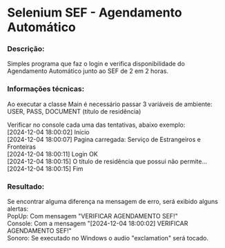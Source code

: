 # Selenium SEF - Agendamento Automático

### Descrição:
Simples programa que faz o login e verifica disponibilidade do Agendamento Automático junto ao SEF de 2 em 2 horas.

### Informações técnicas:
Ao executar a classe Main é necessário passar 3 variáveis de ambiente:
USER, PASS, DOCUMENT (título de residência)

Verificar no console cada uma das tentativas, abaixo exemplo:
<br>[2024-12-04 18:00:02] Início
<br>[2024-12-04 18:00:07] Pagina carregada: Serviço de Estrangeiros e Fronteiras
<br>[2024-12-04 18:00:11] Login OK
<br>[2024-12-04 18:00:15] O título de residência que possui não permite...
<br>[2024-12-04 18:00:15] Fim

### Resultado:
Se encontrar alguma diferença na mensagem de erro, será exibido alguns alertas:
<br>PopUp: Com mensagem "VERIFICAR AGENDAMENTO SEF!"
<br>Console: Com a mensagem "[2024-12-04 18:00:02] VERIFICAR AGENDAMENTO SEF!"
<br>Sonoro: Se executado no Windows o audio "exclamation" será tocado.